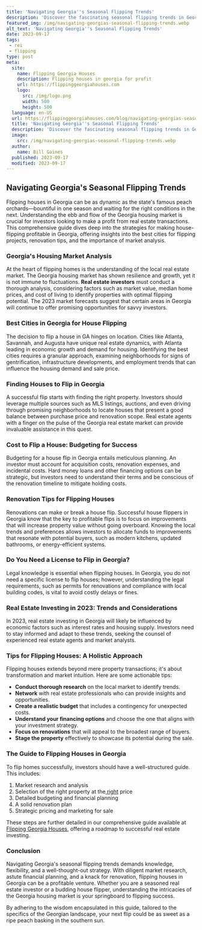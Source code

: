 ```yaml
---
title: 'Navigating Georgia''s Seasonal Flipping Trends'
description: 'Discover the fascinating seasonal flipping trends in Georgia, and satisfy your curious mind with insights into this intriguing real estate phenomenon.'
featured_img: /img/navigating-georgias-seasonal-flipping-trends.webp
alt_text: 'Navigating Georgia''s Seasonal Flipping Trends'
date: 2023-09-17
tags:
 - rei
 - flipping
type: post
meta:
  site:
    name: Flipping Georgia Houses
    description: Flipping houses in georgia for profit
    url: https://flippinggeorgiahouses.com
    logo:
      src: /img/logo.png
      width: 500
      height: 500
  language: en-US
  url: https://flippinggeorgiahouses.com/blog/navigating-georgias-seasonal-flipping-trends
  title: 'Navigating Georgia''s Seasonal Flipping Trends'
  description: 'Discover the fascinating seasonal flipping trends in Georgia, and satisfy your curious mind with insights into this intriguing real estate phenomenon.'
  image:
    src: /img/navigating-georgias-seasonal-flipping-trends.webp
  author:
    name: Bill Gaines
  published: 2023-09-17
  modified: 2023-09-17
---
```



## Navigating Georgia's Seasonal Flipping Trends

Flipping houses in Georgia can be as dynamic as the state's famous peach orchards—bountiful in one season and waiting for the right conditions in the next. Understanding the ebb and flow of the Georgia housing market is crucial for investors looking to make a profit from real estate transactions. This comprehensive guide dives deep into the strategies for making house-flipping profitable in Georgia, offering insights into the best cities for flipping projects, renovation tips, and the importance of market analysis.

### Georgia's Housing Market Analysis

At the heart of flipping homes is the understanding of the local real estate market. The Georgia housing market has shown resilience and growth, yet it is not immune to fluctuations. **Real estate investors** must conduct a thorough analysis, considering factors such as market value, median home prices, and cost of living to identify properties with optimal flipping potential. The 2023 market forecasts suggest that certain areas in Georgia will continue to offer promising opportunities for savvy investors.

### Best Cities in Georgia for House Flipping

The decision to flip a house in GA hinges on location. Cities like Atlanta, Savannah, and Augusta have unique real estate dynamics, with Atlanta leading in economic growth and demand for housing. Identifying the best cities requires a granular approach, examining neighborhoods for signs of gentrification, infrastructure developments, and employment trends that can influence the housing demand and sale price.

### Finding Houses to Flip in Georgia

A successful flip starts with finding the right property. Investors should leverage multiple sources such as MLS listings, auctions, and even driving through promising neighborhoods to locate houses that present a good balance between purchase price and renovation scope. Real estate agents with a finger on the pulse of the Georgia real estate market can provide invaluable assistance in this quest.

### Cost to Flip a House: Budgeting for Success

Budgeting for a house flip in Georgia entails meticulous planning. An investor must account for acquisition costs, renovation expenses, and incidental costs. Hard money loans and other financing options can be strategic, but investors need to understand their terms and be conscious of the renovation timeline to mitigate holding costs.

### Renovation Tips for Flipping Houses

Renovations can make or break a house flip. Successful house flippers in Georgia know that the key to profitable flips is to focus on improvements that will increase property value without going overboard. Knowing the local trends and preferences allows investors to allocate funds to improvements that resonate with potential buyers, such as modern kitchens, updated bathrooms, or energy-efficient systems.

### Do You Need a License to Flip in Georgia?

Legal knowledge is essential when flipping houses. In Georgia, you do not need a specific license to flip houses; however, understanding the legal requirements, such as permits for renovations and compliance with local building codes, is vital to avoid costly delays or fines.

### Real Estate Investing in 2023: Trends and Considerations

In 2023, real estate investing in Georgia will likely be influenced by economic factors such as interest rates and housing supply. Investors need to stay informed and adapt to these trends, seeking the counsel of experienced real estate agents and market analysts.

### Tips for Flipping Houses: A Holistic Approach

Flipping houses extends beyond mere property transactions; it's about transformation and market intuition. Here are some actionable tips:
  - **Conduct thorough research** on the local market to identify trends.
  - **Network** with real estate professionals who can provide insights and opportunities.
  - **Create a realistic budget** that includes a contingency for unexpected costs.
  - **Understand your financing options** and choose the one that aligns with your investment strategy.
  - **Focus on renovations** that will appeal to the broadest range of buyers.
  - **Stage the property** effectively to showcase its potential during the sale.

### The Guide to Flipping Houses in Georgia

To flip homes successfully, investors should have a well-structured guide. This includes:
1. Market research and analysis
2. Selection of the right property at the[  right](https://flippinggeorgiahouses.com/blog/avoiding-overinvestment-in-georgia-house-flips) price
3. Detailed budgeting and financial planning
4. A solid renovation plan
5. Strategic pricing and marketing for sale

These steps are further detailed in our comprehensive guide available at [Flipping Georgia Houses](https://flippinggeorgiahouses.com), offering a roadmap to successful real estate investing.

### Conclusion

Navigating Georgia's seasonal flipping trends demands knowledge, flexibility, and a well-thought-out strategy. With diligent market research, astute financial planning, and a knack for renovation, flipping houses in Georgia can be a profitable venture. Whether you are a seasoned real estate investor or a budding house flipper, understanding the intricacies of the Georgia housing market is your springboard to flipping success.

By adhering to the wisdom encapsulated in this guide, tailored to the specifics of the Georgian landscape, your next flip could be as sweet as a ripe peach basking in the southern sun.